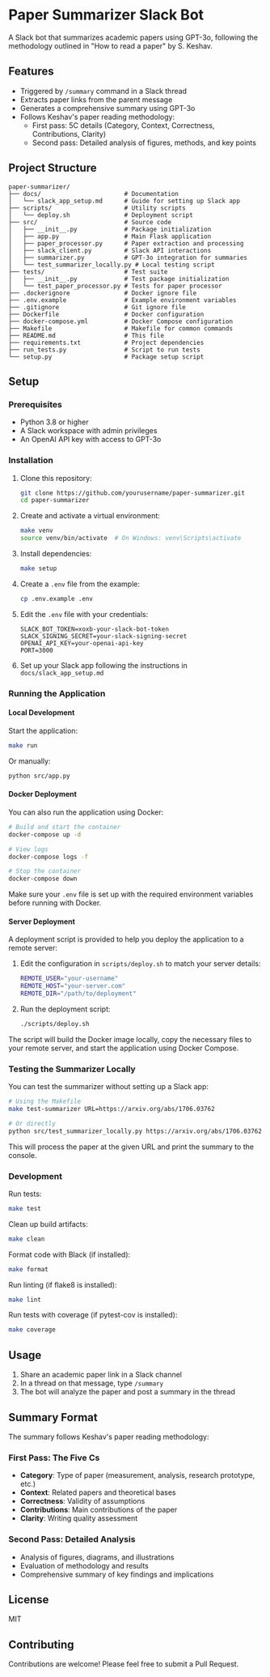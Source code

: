 # Paper Summarizer Slack Bot

A Slack bot that summarizes academic papers using GPT-3o, following the methodology outlined in "How to read a paper" by S. Keshav.

## Features

- Triggered by `/summary` command in a Slack thread
- Extracts paper links from the parent message
- Generates a comprehensive summary using GPT-3o
- Follows Keshav's paper reading methodology:
  - First pass: 5C details (Category, Context, Correctness, Contributions, Clarity)
  - Second pass: Detailed analysis of figures, methods, and key points

## Project Structure

```
paper-summarizer/
├── docs/                       # Documentation
│   └── slack_app_setup.md      # Guide for setting up Slack app
├── scripts/                    # Utility scripts
│   └── deploy.sh               # Deployment script
├── src/                        # Source code
│   ├── __init__.py             # Package initialization
│   ├── app.py                  # Main Flask application
│   ├── paper_processor.py      # Paper extraction and processing
│   ├── slack_client.py         # Slack API interactions
│   ├── summarizer.py           # GPT-3o integration for summaries
│   └── test_summarizer_locally.py # Local testing script
├── tests/                      # Test suite
│   ├── __init__.py             # Test package initialization
│   └── test_paper_processor.py # Tests for paper processor
├── .dockerignore               # Docker ignore file
├── .env.example                # Example environment variables
├── .gitignore                  # Git ignore file
├── Dockerfile                  # Docker configuration
├── docker-compose.yml          # Docker Compose configuration
├── Makefile                    # Makefile for common commands
├── README.md                   # This file
├── requirements.txt            # Project dependencies
├── run_tests.py                # Script to run tests
└── setup.py                    # Package setup script
```

## Setup

### Prerequisites

- Python 3.8 or higher
- A Slack workspace with admin privileges
- An OpenAI API key with access to GPT-3o

### Installation

1. Clone this repository:
   ```bash
   git clone https://github.com/yourusername/paper-summarizer.git
   cd paper-summarizer
   ```

2. Create and activate a virtual environment:
   ```bash
   make venv
   source venv/bin/activate  # On Windows: venv\Scripts\activate
   ```

3. Install dependencies:
   ```bash
   make setup
   ```

4. Create a `.env` file from the example:
   ```bash
   cp .env.example .env
   ```

5. Edit the `.env` file with your credentials:
   ```
   SLACK_BOT_TOKEN=xoxb-your-slack-bot-token
   SLACK_SIGNING_SECRET=your-slack-signing-secret
   OPENAI_API_KEY=your-openai-api-key
   PORT=3000
   ```

6. Set up your Slack app following the instructions in `docs/slack_app_setup.md`

### Running the Application

#### Local Development

Start the application:
```bash
make run
```

Or manually:
```bash
python src/app.py
```

#### Docker Deployment

You can also run the application using Docker:

```bash
# Build and start the container
docker-compose up -d

# View logs
docker-compose logs -f

# Stop the container
docker-compose down
```

Make sure your `.env` file is set up with the required environment variables before running with Docker.

#### Server Deployment

A deployment script is provided to help you deploy the application to a remote server:

1. Edit the configuration in `scripts/deploy.sh` to match your server details:
   ```bash
   REMOTE_USER="your-username"
   REMOTE_HOST="your-server.com"
   REMOTE_DIR="/path/to/deployment"
   ```

2. Run the deployment script:
   ```bash
   ./scripts/deploy.sh
   ```

The script will build the Docker image locally, copy the necessary files to your remote server, and start the application using Docker Compose.

### Testing the Summarizer Locally

You can test the summarizer without setting up a Slack app:

```bash
# Using the Makefile
make test-summarizer URL=https://arxiv.org/abs/1706.03762

# Or directly
python src/test_summarizer_locally.py https://arxiv.org/abs/1706.03762
```

This will process the paper at the given URL and print the summary to the console.

### Development

Run tests:
```bash
make test
```

Clean up build artifacts:
```bash
make clean
```

Format code with Black (if installed):
```bash
make format
```

Run linting (if flake8 is installed):
```bash
make lint
```

Run tests with coverage (if pytest-cov is installed):
```bash
make coverage
```

## Usage

1. Share an academic paper link in a Slack channel
2. In a thread on that message, type `/summary`
3. The bot will analyze the paper and post a summary in the thread

## Summary Format

The summary follows Keshav's paper reading methodology:

### First Pass: The Five Cs

- **Category**: Type of paper (measurement, analysis, research prototype, etc.)
- **Context**: Related papers and theoretical bases
- **Correctness**: Validity of assumptions
- **Contributions**: Main contributions of the paper
- **Clarity**: Writing quality assessment

### Second Pass: Detailed Analysis

- Analysis of figures, diagrams, and illustrations
- Evaluation of methodology and results
- Comprehensive summary of key findings and implications

## License

MIT

## Contributing

Contributions are welcome! Please feel free to submit a Pull Request.
